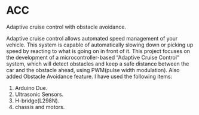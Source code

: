 # ACC
Adaptive cruise control with obstacle avoidance.

Adaptive cruise control allows automated speed management of your vehicle. This system is capable of automatically slowing down or picking up speed by reacting to what is going on in front of it. This project focuses on the development of a microcontroller-based “Adaptive Cruise Control” system, which will detect obstacles and keep a safe distance between the car and the obstacle ahead, using PWM(pulse width modulation). Also added Obstacle Avoidance feature. I have used the following items:
1) Arduino Due.
2) Ultrasonic Sensors.
3) H-bridge(L298N).
4) chassis and motors.
